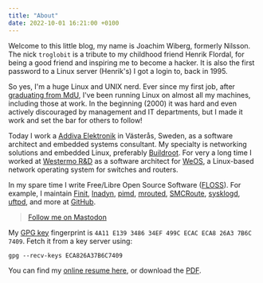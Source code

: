 ```yaml
---
title: "About"
date: 2022-10-01 16:21:00 +0100
---
```


Welcome to this little blog, my name is Joachim Wiberg, formerly
Nilsson.  The nick `troglobit` is a tribute to my childhood friend
Henrik Flordal, for being a good friend and inspiring me to become a
hacker.  It is also the first password to a Linux server (Henrik's) I
got a login to, back in 1995.

So yes, I'm a huge Linux and UNIX nerd.  Ever since my first job, after
[graduating from MdU][resume], I've been running Linux on almost all my
machines, including those at work.  In the beginning (2000) it was hard
and even actively discouraged by management and IT departments, but I
made it work and set the bar for others to follow!

Today I work a [Addiva Elektronik](https://addiva.se) in Västerås,
Sweden, as a software architect and embedded systems consultant.  My
specialty is networking solutions and embedded Linux, preferably
[Buildroot](https://buildroot.org).  For very a long time I worked at
[Westermo R&D][westermo] as a software architect for [WeOS][], a
Linux-based network operating system for switches and routers.

In my spare time I write Free/Libre Open Source Software ([FLOSS][]).
For example, I maintain [Finit][], [Inadyn][], [pimd][], [mrouted][],
[SMCRoute][], [sysklogd][], [uftpd][], and more at [GitHub][].

> <a href="https://mastodon.nu/@troglobit" rel="me">Follow me on Mastodon</a>

My [GPG key][] fingerprint is `4A11 E139 3486 34EF 499C ECAC ECA8 26A3
7B6C 7409`.  Fetch it from a key server using:

    gpg --recv-keys ECA826A37B6C7409

You can find my [online resume here][resume], or download the [PDF][].

[Finit]:    /finit.html
[Inadyn]:   /inadyn.html
[pimd]:     /pimd.html
[mrouted]:  /mrouted.html
[SMCRoute]: /smcroute.html
[uftpd]:    /uftpd.html
[westermo]: https://www.westermo.com
[WeOS]:     https://www.westermo.com/web/web_en_idc_com.nsf/AllDocuments/771C3C1ECF9B9550C1257E58002B89B3
[FLOSS]:    https://en.wikipedia.org/wiki/Free_and_open-source_software
[GitHub]:   https://github.com/troglobit/
[sysklogd]: https://github.com/troglobit/sysklogd
[GPG key]:  http://keys.gnupg.net/pks/lookup?search=0xECA826A37B6C7409&fingerprint=on&op=index
[resume]:   https://resume.troglobit.com
[PDF]:      https://resume.troglobit.com/resume.pdf
